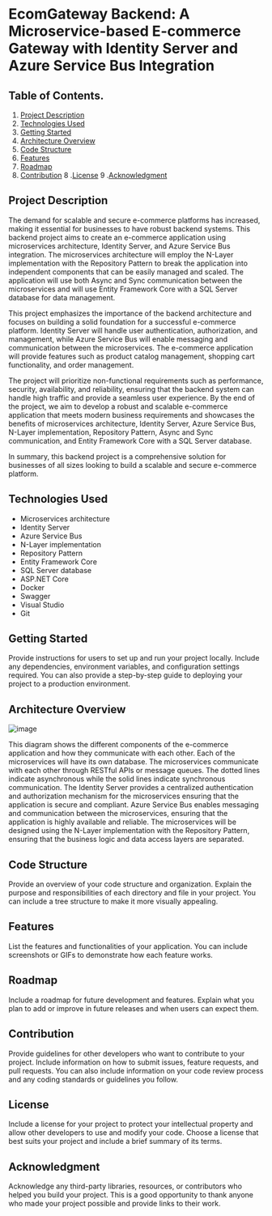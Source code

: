 # EcomGateway Backend: A Microservice-based E-commerce Gateway with Identity Server and Azure Service Bus Integration

## Table of Contents.
1. [Project Description](#project-description)
2. [Technologies Used](#technologies-used)
3. [Getting Started](#getting-started)
4. [Architecture Overview](#architecture-overview)
5. [Code Structure](#code-structure)
6. [Features](#features)
7. [Roadmap](#roadmap)
8. [Contribution](#contribution)
8 .[License](#license)
9 .[Acknowledgment](#acknowledgment)

## Project Description

The demand for scalable and secure e-commerce platforms has increased, making it essential for businesses to have robust backend systems. This backend project aims to create an e-commerce application using microservices architecture, Identity Server, and Azure Service Bus integration. The microservices architecture will employ the N-Layer implementation with the Repository Pattern to break the application into independent components that can be easily managed and scaled. The application will use both Async and Sync communication between the microservices and will use Entity Framework Core with a SQL Server database for data management.

This project emphasizes the importance of the backend architecture and focuses on building a solid foundation for a successful e-commerce platform. Identity Server will handle user authentication, authorization, and management, while Azure Service Bus will enable messaging and communication between the microservices. The e-commerce application will provide features such as product catalog management, shopping cart functionality, and order management.

The project will prioritize non-functional requirements such as performance, security, availability, and reliability, ensuring that the backend system can handle high traffic and provide a seamless user experience. By the end of the project, we aim to develop a robust and scalable e-commerce application that meets modern business requirements and showcases the benefits of microservices architecture, Identity Server, Azure Service Bus, N-Layer implementation, Repository Pattern, Async and Sync communication, and Entity Framework Core with a SQL Server database.

In summary, this backend project is a comprehensive solution for businesses of all sizes looking to build a scalable and secure e-commerce platform.

## Technologies Used

- Microservices architecture
- Identity Server
- Azure Service Bus
- N-Layer implementation
- Repository Pattern
- Entity Framework Core
- SQL Server database
- ASP.NET Core
- Docker
- Swagger
- Visual Studio
- Git


## Getting Started

Provide instructions for users to set up and run your project locally. Include any dependencies, environment variables, and configuration settings required. You can also provide a step-by-step guide to deploying your project to a production environment.

## Architecture Overview

![image](https://user-images.githubusercontent.com/68539411/223565684-642f3c07-fdc7-4881-b000-70360f859577.png)

This diagram shows the different components of the e-commerce application and how they communicate with each other. Each of the microservices will have its own database. The microservices communicate with each other through RESTful APIs or message queues. The dotted lines indicate asynchronous while the solid lines indicate synchronous communication. The Identity Server provides a centralized authentication and authorization mechanism for the microservices ensuring that the application is secure and compliant. Azure Service Bus enables messaging and communication between the microservices, ensuring that the application is highly available and reliable.
The microservices will be designed using the N-Layer implementation with the Repository Pattern, ensuring that the business logic and data access layers are separated.

## Code Structure
Provide an overview of your code structure and organization. Explain the purpose and responsibilities of each directory and file in your project. You can include a tree structure to make it more visually appealing.
## Features
List the features and functionalities of your application. You can include screenshots or GIFs to demonstrate how each feature works.
## Roadmap
Include a roadmap for future development and features. Explain what you plan to add or improve in future releases and when users can expect them.

## Contribution
Provide guidelines for other developers who want to contribute to your project. Include information on how to submit issues, feature requests, and pull requests. You can also include information on your code review process and any coding standards or guidelines you follow.
## License
Include a license for your project to protect your intellectual property and allow other developers to use and modify your code. Choose a license that best suits your project and include a brief summary of its terms.
## Acknowledgment
Acknowledge any third-party libraries, resources, or contributors who helped you build your project. This is a good opportunity to thank anyone who made your project possible and provide links to their work.










